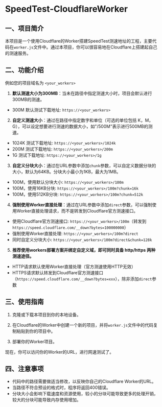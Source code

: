 # SpeedTest-CloudflareWorker

## 一、项目简介

本项目是一个使用Cloudflare的Worker搭建SpeedTest测速地址的工程，主要代码在`worker.js`文件中。通过本项目，你可以很容易地在Cloudflare上搭建起自己的测速服务。

## 二、功能介绍

例如您的项目域名为 `<your_workers>`

1. **默认测速大小为300MB**：当未在路径中指定测速大小时，项目会默认进行300MB的测速。

- 300M   默认测试下载地址: `https://<your_workers>`
 

2. **自定义测速大小**：通过在路径中指定数字和单位（可选的单位包括 K，M，G），可以设定想要进行测速的数据大小，如"/500M"表示进行500MB的测速。

- 1024K  测试下载地址: `https://<your_workers>/1024k`
- 200M   测试下载地址: `https://<your_workers>/200m`
- 1G     测试下载地址: `https://<your_workers>/1g`

3. **自定义分块大小**：通过在URL参数中添加`chunk`参数，可以自定义数据分块的大小，默认为64KB。分块大小最小为1KB，最大为1MB。

- 100M，使用默认分块大小: `https://<your_workers>/100m`
- 100M，使用16KB分块: `https://<your_workers>/100m?chunk=16k`
- 100M，使用512KB分块: `https://<your_workers>/100m?chunk=512k`

4. **强制使用Worker直接处理**：通过在URL参数中添加`direct`参数，可以强制使用Worker直接处理请求，而不是转发到Cloudflare官方测速接口。

- 使用Cloudflare官方测速接口: `https://<your_workers>/100m`（转发到 `https://speed.cloudflare.com/__down?bytes=100000000`）
- 强制使用Worker直接处理: `https://<your_workers>/100m?direct`
- 同时自定义分块大小: `https://<your_workers>/100m?direct&chunk=128k`

5. **推荐使用workers部署方案并绑定自定义域，即可同时具备 http/https 两种测速途径。**

- HTTP请求默认使用Worker直接处理（官方测速使用HTTP无效）
- HTTPS请求默认转发到Cloudflare官方测速接口（`https://speed.cloudflare.com/__down?bytes=xxx`），除非添加`direct`参数

## 三、使用指南

1. 克隆或下载本项目到你的本地设备。

2. 在Cloudflare的Worker中创建一个新的项目，并将`worker.js`文件中的代码复制粘贴到你的项目中。

3. 部署你的Worker项目。

现在，你可以访问你的Worker的URL，进行网速测试了。

## 四、注意事项

- 代码中的路径需要做适当修改，以反映你自己的Cloudflare Worker的URL。
- 当路径不符合预设的格式时，程序将返回400错误。
- 分块大小会影响下载速度和资源使用，较小的分块可能导致更多的处理开销，较大的分块可能导致内存使用增加。
